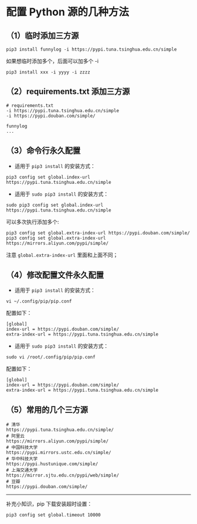 # 配置 Python 源的几种方法

## （1）临时添加三方源

```shell
pip3 install funnylog -i https://pypi.tuna.tsinghua.edu.cn/simple
```

如果想临时添加多个，后面可以加多个 -i

```shell
pip3 install xxx -i yyyy -i zzzz
```

## （2）requirements.txt 添加三方源

```shell
# requirements.txt
-i https://pypi.tuna.tsinghua.edu.cn/simple
-i https://pypi.douban.com/simple/

funnylog
...
```

## （3）命令行永久配置

- 适用于 `pip3 install` 的安装方式：

```shell
pip3 config set global.index-url https://pypi.tuna.tsinghua.edu.cn/simple
```

- 适用于 `sudo pip3 install` 的安装方式：

```shell
sudo pip3 config set global.index-url https://pypi.tuna.tsinghua.edu.cn/simple
```

可以多次执行添加多个:

```shell
pip3 config set global.extra-index-url https://pypi.douban.com/simple/
pip3 config set global.extra-index-url https://mirrors.aliyun.com/pypi/simple/
```

注意 `global.extra-index-url` 里面和上面不同；

## （4）修改配置文件永久配置

- 适用于 `pip3 install` 的安装方式：

```shell
vi ~/.config/pip/pip.conf
```

配置如下：

```config
[global]
index-url = https://pypi.douban.com/simple/
extra-index-url = https://pypi.tuna.tsinghua.edu.cn/simple
```

- 适用于 `sudo pip3 install` 的安装方式：

```shell
sudo vi /root/.config/pip/pip.conf
```

配置如下：

```shell
[global]
index-url = https://pypi.douban.com/simple/
extra-index-url = https://pypi.tuna.tsinghua.edu.cn/simple
```

## （5）常用的几个三方源

```shell
# 清华
https://pypi.tuna.tsinghua.edu.cn/simple/
# 阿里云
https://mirrors.aliyun.com/pypi/simple/
# 中国科技大学
https://pypi.mirrors.ustc.edu.cn/simple/
# 华中科技大学
https://pypi.hustunique.com/simple/
# 上海交通大学
https://mirror.sjtu.edu.cn/pypi/web/simple/
# 豆瓣
https://pypi.douban.com/simple/
```

-------------------------------------

补充小知识，pip 下载安装超时设置：

```shell
pip3 config set global.timeout 10000
```

